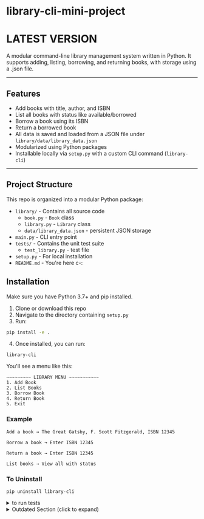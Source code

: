 # library-cli-mini-project
# LATEST VERSION

A modular command-line library management system written in Python. It supports adding, listing, borrowing, and returning books, with storage using a .json file.

---

## Features

- Add books with title, author, and ISBN
- List all books with status like available/borrowed
- Borrow a book using its ISBN
- Return a borrowed book
- All data is saved and loaded from a JSON file under `library/data/library_data.json`
- Modularized using Python packages
- Installable locally via `setup.py` with a custom CLI command (`library-cli`)

---

## Project Structure

This repo is organized into a modular Python package:
- `library/` - Contains all source code
  - `book.py` - `Book` class
  - `library.py` - `Library` class
  - `data/library_data.json` - persistent JSON storage
- `main.py` - CLI entry point
- `tests/` - Contains the unit test suite
  - `test_library.py` - test file
- `setup.py` - For local installation
- `README.md` - You're here c-:


## Installation

Make sure you have Python 3.7+ and pip installed.

1. Clone or download this repo
2. Navigate to the directory containing `setup.py`
3. Run:

```bash
pip install -e .
```
4. Once installed, you can run:
```
library-cli
```

You'll see a menu like this:

```
~~~~~~~~~ LIBRARY MENU ~~~~~~~~~~~
1. Add Book
2. List Books
3. Borrow Book
4. Return Book
5. Exit

```


### Example
```
Add a book → The Great Gatsby, F. Scott Fitzgerald, ISBN 12345

Borrow a book → Enter ISBN 12345

Return a book → Enter ISBN 12345

List books → View all with status
```

### To Uninstall
```
pip uninstall library-cli
```

<details>
<summary> to run tests </summary>

```
python -m unittest discover tests
```

- The setUp method initializes a fresh state for every test

- The tearDown method clears it afterward

- The test file assumes no external file I/O — just in-memory testing

- simulate exceptions (e.g., duplicate or missing ISBN) by checking return state
</details>




<details>
<summary> Outdated Section (click to expand)</summary>

# PREVIOUS VERSION
# CLI Library System

A simple Python command-line library system with:

- Add, list, lend, and return books
- Data saved in `library_data.json`
- Organized structure with code in `library.py` and CLI in `main.py`

All book operations update a local JSON file for data persistence between sessions..

## Repo Structure
```
library_cli_project/
├── main.py
├── library.py
├── README.md
└── data/
    └── library_data.json
```

## Usage

## Navigate to the project directory
cd library_cli_project

## Run the CLI application
python main.py

</details>


